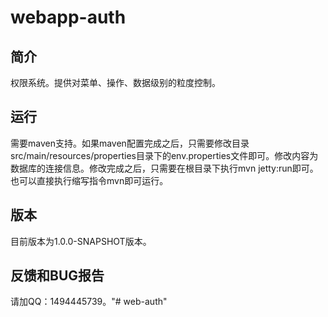 # webapp-auth

## 简介

权限系统。提供对菜单、操作、数据级别的粒度控制。

## 运行

需要maven支持。如果maven配置完成之后，只需要修改目录src/main/resources/properties目录下的env.properties文件即可。修改内容为数据库的连接信息。修改完成之后，只需要在根目录下执行mvn jetty:run即可。也可以直接执行缩写指令mvn即可运行。

## 版本

目前版本为1.0.0-SNAPSHOT版本。

## 反馈和BUG报告

请加QQ：1494445739。"# web-auth" 
